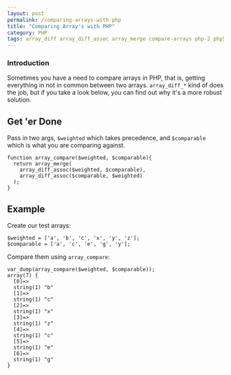 ```yaml
---
layout: post
permalink: /comparing-arrays-with-php
title: "Comparing Array's with PHP"
category: PHP
tags: array_diff array_diff_assoc array_merge compare-arrays php-2 php5 php5-4
---
```

### Introduction
Sometimes you have a need to compare arrays in PHP, that is, getting everything in not in common between two arrays. `array_diff_*` kind of does the job, but if you take a look below, you can find out why it's a more robust solution.

## Get 'er Done

Pass in two args, `$weighted` which takes precedence, and `$comparable` which is what you are comparing against.

```
function array_compare($weighted, $comparable){ 
  return array_merge(
    array_diff_assoc($weighted, $comparable), 
    array_diff_assoc($comparable, $weighted)
  );
}
```

## Example

Create our test arrays:

```
$weighted = ['a', 'b', 'c', 'x', 'y', 'z'];
$comparable = ['a', 'c', 'e', 'g', 'y'];
```

Compare them using `array_compare`:
```
var_dump(array_compare($weighted, $comparable));
array(7) {
  [0]=>
  string(1) "b"
  [1]=>
  string(1) "c"
  [2]=>
  string(1) "x"
  [3]=>
  string(1) "z"
  [4]=>
  string(1) "c"
  [5]=>
  string(1) "e"
  [6]=>
  string(1) "g"
}
```